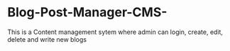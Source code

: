 # Blog-Post-Manager-CMS-
This is a Content management sytem where admin can login, create, edit, delete and write new blogs

